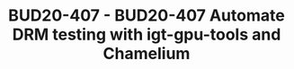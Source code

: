 ---
categories:
- bud20
description: In this session, I will present what igt-gpu-tools and Chamelium are
  and how we automate DRM testing with these tools.<br /> The session will also cover
  an overview of the tests being run, the Linaro multimedia groups plan to add these<br
  /> into frameworks such as https://lkft.linaro.org/ and lastly how more members
  can get involved with this project
image:
  featured: 'true'
  path: https://static.linaro.org/connect/bud20/images/BUD20-407.png
session_id: BUD20-407
session_speakers:
- speaker_bio: Arthur is an enthusiastic maker, now working with Linaro Multimedia
    Working Group in charge of test automation.
  speaker_company: Socionext
  speaker_image: http://avatars.sched.co/4/51/7603814/avatar.jpg.320x320px.jpg?7d1
  speaker_name: Arthur She
  speaker_position: Associate Principal Engineer, Socionext
  speaker_role: attendee, speaker
session_track: Automation & CI
tag: session
tags: Automation & CI
title: BUD20-407 - BUD20-407 Automate DRM testing with igt-gpu-tools and Chamelium
---